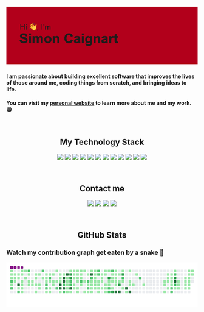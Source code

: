 ![header](https://github.com/SimonCaignart/SimonCaignart/blob/main/header.png)

#### I am passionate about building excellent software that improves the lives of those around me, coding things from scratch, and bringing ideas to life.

#### You can visit my [personal website](https://simoncaignart.com) to learn more about me and my work. 😁

<br/>
<h2 align="center">My Technology Stack</h2>
<p align="center">
<img src="https://img.shields.io/badge/-java-E34A86?style=flat-square&logo=java"/>
<img src="https://img.shields.io/badge/c%23-%23239120.svg?style=flat-square&logo=c-sharp&logoColor=white"/>
<img src="https://img.shields.io/badge/-HTML5-E34F26?style=flat-square&logo=html5&logoColor=white"/>
<img src="https://img.shields.io/badge/-CSS3-1572B6?style=flat-square&logo=css3"/>
<img src="https://img.shields.io/badge/tailwindcss-%2338B2AC.svg?style=flat-square&logo=tailwind-css&logoColor=white"/>
<img src="https://img.shields.io/badge/-JavaScript-black?style=flat-square&logo=javascript"/>
<img src="https://img.shields.io/badge/-Nodejs-black?style=flat-square&logo=Node.js"/>
<img src="https://img.shields.io/badge/vuejs-%2335495e.svg?style=flat-square&logo=vuedotjs&logoColor=%234FC08D"/>
<img src="https://img.shields.io/badge/-MongoDB-black?style=flat-square&logo=mongodb"/>
<img src="https://img.shields.io/badge/-MySQL-black?style=flat-square&logo=mysql"/>
<img src="https://img.shields.io/badge/docker-%230db7ed.svg?style=flat-square&logo=docker&logoColor=white"/>
<img src="https://img.shields.io/badge/kubernetes-%23326ce5.svg?style=flat-square&logo=kubernetes&logoColor=white"/>
</p>

<br/>
<h2 align="center">Contact me</h2>

<p align="center">
<a href="mailto: simon.caignart@gmail.com">
 <img src="https://img.shields.io/badge/Gmail-D14836?style=for-the-badge&logo=gmail&logoColor=white"/>
</a>
<a href="https://linkedin.com/in/simon-caignart-49768a189">
 <img src="https://img.shields.io/badge/linkedin-%230077B5.svg?style=for-the-badge&logo=linkedin&logoColor=white"/>
</a>
 <a href="https://twitter.com/SimonCaignart">
 <img src="https://img.shields.io/badge/Twitter-%231DA1F2.svg?style=for-the-badge&logo=Twitter&logoColor=white"/>
</a>
</a>
<a href="#">
 <img src="https://img.shields.io/badge/Skrypt_ 1908-%237289DA.svg?style=for-the-badge&logo=discord&logoColor=white"/>
</a>
  </p>


<br/>
<h2 align="center">GitHub Stats</h2>

### Watch my contribution graph get eaten by a snake 🐍

![snake gif](https://github.com/SimonCaignart/SimonCaignart/blob/output/github-contribution-grid-snake.gif)
